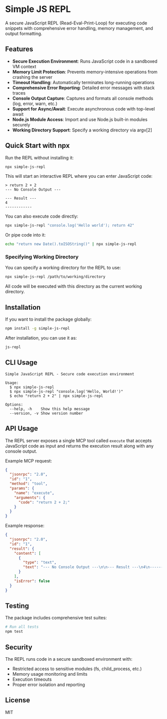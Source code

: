 # Simple JS REPL

A secure JavaScript REPL (Read-Eval-Print-Loop) for executing code snippets with comprehensive error handling, memory management, and output formatting.

## Features

- **Secure Execution Environment**: Runs JavaScript code in a sandboxed VM context
- **Memory Limit Protection**: Prevents memory-intensive operations from crashing the server
- **Timeout Handling**: Automatically terminates long-running operations
- **Comprehensive Error Reporting**: Detailed error messages with stack traces
- **Console Output Capture**: Captures and formats all console methods (log, error, warn, etc.)
- **Support for Async/Await**: Execute asynchronous code with top-level await
- **Node.js Module Access**: Import and use Node.js built-in modules securely
- **Working Directory Support**: Specify a working directory via argv[2]

## Quick Start with npx

Run the REPL without installing it:

```bash
npx simple-js-repl
```

This will start an interactive REPL where you can enter JavaScript code:

```
> return 2 + 2
--- No Console Output ---

--- Result ---
4
------------
```

You can also execute code directly:

```bash
npx simple-js-repl "console.log('Hello world'); return 42"
```

Or pipe code into it:

```bash
echo "return new Date().toISOString()" | npx simple-js-repl
```

### Specifying Working Directory

You can specify a working directory for the REPL to use:

```bash
npx simple-js-repl /path/to/working/directory
```

All code will be executed with this directory as the current working directory.

## Installation

If you want to install the package globally:

```bash
npm install -g simple-js-repl
```

After installation, you can use it as:

```bash
js-repl
```

## CLI Usage

```
Simple JavaScript REPL - Secure code execution environment

Usage:
  $ npx simple-js-repl
  $ npx simple-js-repl "console.log('Hello, World!')"
  $ echo "return 2 + 2" | npx simple-js-repl

Options:
  --help, -h    Show this help message
  --version, -v Show version number
```

## API Usage

The REPL server exposes a single MCP tool called `execute` that accepts JavaScript code as input and returns the execution result along with any console output.

Example MCP request:

```json
{
  "jsonrpc": "2.0",
  "id": "1",
  "method": "tool",
  "params": {
    "name": "execute",
    "arguments": {
      "code": "return 2 + 2;"
    }
  }
}
```

Example response:

```json
{
  "jsonrpc": "2.0",
  "id": "1",
  "result": {
    "content": [
      {
        "type": "text",
        "text": "--- No Console Output ---\n\n--- Result ---\n4\n------------"
      }
    ],
    "isError": false
  }
}
```

## Testing

The package includes comprehensive test suites:

```bash
# Run all tests
npm test
```

## Security

The REPL runs code in a secure sandboxed environment with:

- Restricted access to sensitive modules (fs, child_process, etc.)
- Memory usage monitoring and limits
- Execution timeouts
- Proper error isolation and reporting

## License

MIT
